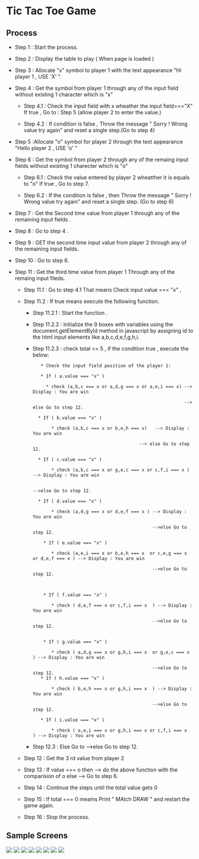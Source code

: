 # Tic Tac Toe Game #

## Process ##

* Step 1 : Start the process.

* Step 2 : Display the table to play ( When page is loaded )

* Step 3 : Allocate "x" symbol to player 1 with the text appearance "Hi player 1 , USE 'X' ".

* Step 4 : Get the symbol from player 1 through any of the  input field without existing 1 character which is "x"

     * Step 4.1 : Check the input field with x wheather the input field==="X" If true ,  Go to : Step 5 (allow player 2 to enter the value.)

     * Step 4.2 : If condition is false , Throw the message " Sorry ! Wrong value try again" and reset a single step.(Go to step 4)

* Step 5 :Allocate "o" symbol for player 2  through the text appearance "Hello player 2 , USE 'o' "

* Step 6 : Get the symbol from player 2 through any of the remaing  input fields  without existing 1 charecter which is "o"

     * Step 6.1 : Check the value entered by player 2 wheatther it is equals to "o" If true , Go to step 7.

     * Step 6.2 : If the condition is false , then Throw the message " Sorry ! Wrong value try again" and reset a single step. (Go to step 6)

* Step 7 : Get the Second time value from player 1 through any of the remaining input fields .

* Step 8 : Go to step 4 .

* Step 9 : GET the second time input value from player 2 through any of the remaining input fields.

* Step 10 : Go to step 6.

* Step 11 : Get the third time value from player 1 Through any of the remaing input fileds.

    * Step 11.1 : Go to step 4.1 That means Check input value === "x" ,

    * Step 11.2 : If true means execute the following function.
    
        * Step 11.2.1 : Start the function .

        * Step 11.2.2 : Initialize the 9 boxes with variables using the document.getElementById method in javascript
                        by assigning id to the html input elements like a,b,c,d,e,f,g,h,i.

        * Step 11.2.3 : check total <= 5 , if the condition true , execute the below:

                 * Check the input field position of the player 1:  

                 * If ( a.value === "x" ) 

                   * check (a,b,c === x or a,d,g === x or a,e,i === x) --> Display : You are win 

                                                                       --> else Go to step 12.

                * If ( b.value === "x" ) 

                     * check (a,b,c === x or b,e,h === x)   --> Display : You are win 

                                                      --> else Go to step 12.

                * If ( c.value === "x" ) 

                     * check (a,b,c === x or g,e,c === x or c,f,i === x ) --> Display : You are win 

                                                                          -->else Go to step 12.                                               

                * If ( d.value === "x" ) 

                     * check (a,d,g === x or d,e,f === x ) --> Display : You are win 

                                                           -->else Go to step 12.                                                                 

                  * If ( e.value === "x" ) 

                     * check (a,e,i === x or b,e,h === x  or c,e,g === x or d,e,f === x ) --> Display : You are win 

                                                           -->else Go to step 12.     


                  
                  * If ( f.value === "x" ) 

                     * check ( d,e,f === x or c,f,i === x  ) --> Display : You are win 

                                                           -->else Go to step 12.  


                  * If ( g.value === "x" ) 

                     * check ( a,d,g === x or g,h,i === x  or g,e,c === x ) --> Display : You are win 

                                                           -->else Go to step 12.                                                                                                                                        
                 * If ( h.value === "x" ) 

                     * check ( b,e,h === x or g,h,i === x  ) --> Display : You are win 

                                                           -->else Go to step 12.

                 * If ( i.value === "x" ) 

                     * check ( a,e,i === x or g,h,i === x or c,f,i === x  ) --> Display : You are win 

         * Step 12.3 : Else Go to                                                    -->else Go to step 12.


   *  Step 12 : Get the 3 rd value from player 2   

   * Step 13 : If value === o  then --> do the above function with the comparision of o else --> Go to step 6.

   * Step 14 : Continue the steps until the total value gets 0 

   * Step 15 : If total === 0 meams Print " MAtch DRAW " and restart the game again.

   * Step 16 : Stop the process.

## Sample Screens ##

<img src="images/sampleImage1.png">

<img src="images/sampleImage2.png">

<img src="images/sampleImage3.png">

<img src="images/sampleImage4.png">

<img src="images/sampleImage5.png">

<img src="images/sampleImage6.png">

<img src="images/sampleImage7.png">

<img src="images/sampleImage8.png">
   







   

   
    













